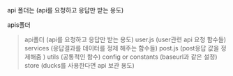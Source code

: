api 폴더는 (api를 요청하고 응답만 받는 용도)

apis폴더

> api폴더 (api를 요청하고 응답만 받는 용도)
> user.js (user관련 api 요청 함수들)
> services (응답결과를 데이터를 정제 해주는 함수들)
> post.js (post응답 값을 정제해줌 )
> utils (공통적인 함수)
> config or constants (baseurl과 같은 설정)
> store (ducks를 사용한다면 api 보관 용도)
